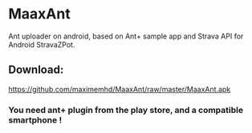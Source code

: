 # MaaxAnt
Ant uploader on android, based on Ant+ sample app and Strava API for Android StravaZPot.

## Download:
https://github.com/maximemhd/MaaxAnt/raw/master/MaaxAnt.apk

### You need ant+ plugin from the play store, and a compatible smartphone !
